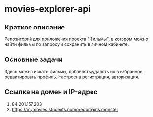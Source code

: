 # movies-explorer-api

## Краткое описание

Репозиторий для приложения проекта "Фильмы", в котором можно найти фильмы по запросу и сохранить в личном кабинете.

## Основные задачи

Здесь можно искать фильмы, добавлять/удалять их в избранное, редактировать профиль. Настроена регистрация, авторизация.

## Ссылка на домен и IP-адрес
1. 84.201.157.203
2. https://mymovies.students.nomoredomains.monster
